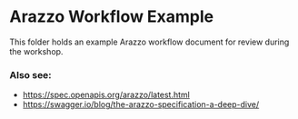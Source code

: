# Arazzo Workflow Example


This folder holds an example Arazzo workflow document for review during the workshop.

### Also see:

 * https://spec.openapis.org/arazzo/latest.html
 * https://swagger.io/blog/the-arazzo-specification-a-deep-dive/

